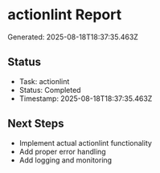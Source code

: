 # actionlint Report

Generated: 2025-08-18T18:37:35.463Z

## Status
- Task: actionlint
- Status: Completed
- Timestamp: 2025-08-18T18:37:35.463Z

## Next Steps
- Implement actual actionlint functionality
- Add proper error handling
- Add logging and monitoring
